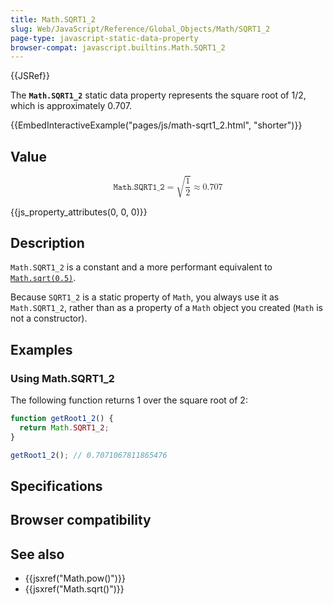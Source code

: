 ```yaml
---
title: Math.SQRT1_2
slug: Web/JavaScript/Reference/Global_Objects/Math/SQRT1_2
page-type: javascript-static-data-property
browser-compat: javascript.builtins.Math.SQRT1_2
---
```


{{JSRef}}

The **`Math.SQRT1_2`** static data property represents the square root of 1/2, which is approximately 0.707.

{{EmbedInteractiveExample("pages/js/math-sqrt1_2.html", "shorter")}}

## Value

<!-- prettier-ignore-start -->
<math display="block">
  <semantics><mrow><mi>𝙼𝚊𝚝𝚑.𝚂𝚀𝚁𝚃𝟷_𝟸</mi><mo>=</mo><msqrt><mfrac><mn>1</mn><mn>2</mn></mfrac></msqrt><mo>≈</mo><mn>0.707</mn></mrow><annotation encoding="TeX">\mathtt{Math.SQRT1_2} = \sqrt{\frac{1}{2}} \approx 0.707</annotation></semantics>
</math>
<!-- prettier-ignore-end -->

{{js_property_attributes(0, 0, 0)}}

## Description

`Math.SQRT1_2` is a constant and a more performant equivalent to [`Math.sqrt(0.5)`](/Web/JavaScript/Reference/Global_Objects/Math/sqrt).

Because `SQRT1_2` is a static property of `Math`, you always use it as `Math.SQRT1_2`, rather than as a property of a `Math` object you created (`Math` is not a constructor).

## Examples

### Using Math.SQRT1_2

The following function returns 1 over the square root of 2:

```js
function getRoot1_2() {
  return Math.SQRT1_2;
}

getRoot1_2(); // 0.7071067811865476
```

## Specifications



## Browser compatibility



## See also

- {{jsxref("Math.pow()")}}
- {{jsxref("Math.sqrt()")}}
